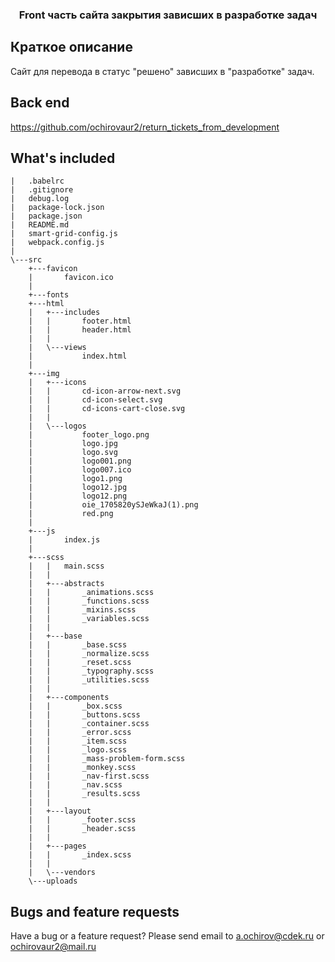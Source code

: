 <h3 align="center">Front часть сайта закрытия зависших в разработке задач </h3>

## Краткое описание
Сайт для перевода в статус "решено" зависших в "разработке" задач.


## Back end
https://github.com/ochirovaur2/return_tickets_from_development




## What's included

```text
|   .babelrc
|   .gitignore
|   debug.log
|   package-lock.json
|   package.json
|   README.md
|   smart-grid-config.js
|   webpack.config.js
|
\---src
    +---favicon
    |       favicon.ico
    |
    +---fonts
    +---html
    |   +---includes
    |   |       footer.html
    |   |       header.html
    |   |
    |   \---views
    |           index.html
    |
    +---img
    |   +---icons
    |   |       cd-icon-arrow-next.svg
    |   |       cd-icon-select.svg
    |   |       cd-icons-cart-close.svg
    |   |
    |   \---logos
    |           footer_logo.png
    |           logo.jpg
    |           logo.svg
    |           logo001.png
    |           logo007.ico
    |           logo1.png
    |           logo12.jpg
    |           logo12.png
    |           oie_1705820ySJeWkaJ(1).png
    |           red.png
    |
    +---js
    |       index.js
    |
    +---scss
    |   |   main.scss
    |   |
    |   +---abstracts
    |   |       _animations.scss
    |   |       _functions.scss
    |   |       _mixins.scss
    |   |       _variables.scss
    |   |
    |   +---base
    |   |       _base.scss
    |   |       _normalize.scss
    |   |       _reset.scss
    |   |       _typography.scss
    |   |       _utilities.scss
    |   |
    |   +---components
    |   |       _box.scss
    |   |       _buttons.scss
    |   |       _container.scss
    |   |       _error.scss
    |   |       _item.scss
    |   |       _logo.scss
    |   |       _mass-problem-form.scss
    |   |       _monkey.scss
    |   |       _nav-first.scss
    |   |       _nav.scss
    |   |       _results.scss
    |   |
    |   +---layout
    |   |       _footer.scss
    |   |       _header.scss
    |   |
    |   +---pages
    |   |       _index.scss
    |   |
    |   \---vendors
    \---uploads
```

## Bugs and feature requests

Have a bug or a feature request? Please send email to a.ochirov@cdek.ru or ochirovaur2@mail.ru
